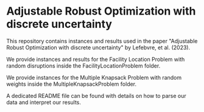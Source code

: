 # Adjustable Robust Optimization with discrete uncertainty

This repository contains instances and results used in the paper "Adjustable Robust Optimization with discrete uncertainty" by Lefebvre, et al. (2023).

We provide instances and results for the Facility Location Problem with random disruptions inside the FacilityLocationProblem folder. 

We provide instances for the Multiple Knapsack Problem with random weights inside the MultipleKnapsackProblem folder. 

A dedicated README file can be found with details on how to parse our data and interpret our results.
